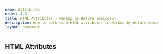 ```yaml
---
name: Attributes
order: 4.3
title: HTML Attributes - Markup by Before Semicolon
description: How to work with HTML attributes in Markup by Before Semicolon
layout: document
---
```


## HTML Attributes
